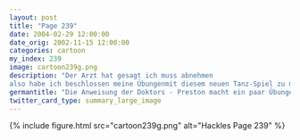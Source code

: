 ```yaml
---
layout: post
title: "Page 239"
date: 2004-02-29 12:00:00
date_orig: 2002-11-15 12:00:00
categories: cartoon
my_index: 239
image: cartoon239g.png
description: "Der Arzt hat gesagt ich muss abnehmen 
also habe ich beschlossen meine Übungenmit diesem neuen Tanz-Spiel zu machen Coole Idee Grunz Huff Puff Keuch Die Übung stinkt Erzähl mir nichts Hackles Preston"
germantitle: "Die Anweisung der Doktors - Preston macht ein paar Übungen"
twitter_card_type: summary_large_image
---
```


{% include figure.html src="cartoon239g.png" alt="Hackles Page 239"  %}
